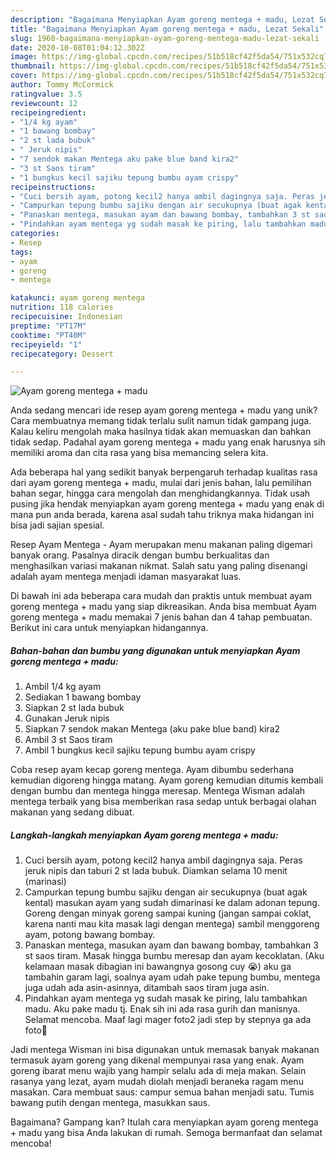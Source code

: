 ```yaml
---
description: "Bagaimana Menyiapkan Ayam goreng mentega + madu, Lezat Sekali"
title: "Bagaimana Menyiapkan Ayam goreng mentega + madu, Lezat Sekali"
slug: 1960-bagaimana-menyiapkan-ayam-goreng-mentega-madu-lezat-sekali
date: 2020-10-08T01:04:12.302Z
image: https://img-global.cpcdn.com/recipes/51b518cf42f5da54/751x532cq70/ayam-goreng-mentega-madu-foto-resep-utama.jpg
thumbnail: https://img-global.cpcdn.com/recipes/51b518cf42f5da54/751x532cq70/ayam-goreng-mentega-madu-foto-resep-utama.jpg
cover: https://img-global.cpcdn.com/recipes/51b518cf42f5da54/751x532cq70/ayam-goreng-mentega-madu-foto-resep-utama.jpg
author: Tommy McCormick
ratingvalue: 3.5
reviewcount: 12
recipeingredient:
- "1/4 kg ayam"
- "1 bawang bombay"
- "2 st lada bubuk"
- " Jeruk nipis"
- "7 sendok makan Mentega aku pake blue band kira2"
- "3 st Saos tiram"
- "1 bungkus kecil sajiku tepung bumbu ayam crispy"
recipeinstructions:
- "Cuci bersih ayam, potong kecil2 hanya ambil dagingnya saja. Peras jeruk nipis dan taburi 2 st lada bubuk. Diamkan selama 10 menit (marinasi)"
- "Campurkan tepung bumbu sajiku dengan air secukupnya (buat agak kental) masukan ayam yang sudah dimarinasi ke dalam adonan tepung. Goreng dengan minyak goreng sampai kuning (jangan sampai coklat, karena nanti mau kita masak lagi dengan mentega) sambil menggoreng ayam, potong bawang bombay."
- "Panaskan mentega, masukan ayam dan bawang bombay, tambahkan 3 st saos tiram. Masak hingga bumbu meresap dan ayam kecoklatan. (Aku kelamaan masak dibagian ini bawangnya gosong cuy 😭) aku ga tambahin garam lagi, soalnya ayam udah pake tepung bumbu, mentega juga udah ada asin-asinnya, ditambah saos tiram juga asin."
- "Pindahkan ayam mentega yg sudah masak ke piring, lalu tambahkan madu. Aku pake madu tj. Enak sih ini ada rasa gurih dan manisnya. Selamat mencoba. Maaf lagi mager foto2 jadi step by stepnya ga ada foto🙏"
categories:
- Resep
tags:
- ayam
- goreng
- mentega

katakunci: ayam goreng mentega 
nutrition: 118 calories
recipecuisine: Indonesian
preptime: "PT17M"
cooktime: "PT40M"
recipeyield: "1"
recipecategory: Dessert

---
```



![Ayam goreng mentega + madu](https://img-global.cpcdn.com/recipes/51b518cf42f5da54/751x532cq70/ayam-goreng-mentega-madu-foto-resep-utama.jpg)

Anda sedang mencari ide resep ayam goreng mentega + madu yang unik? Cara membuatnya memang tidak terlalu sulit namun tidak gampang juga. Kalau keliru mengolah maka hasilnya tidak akan memuaskan dan bahkan tidak sedap. Padahal ayam goreng mentega + madu yang enak harusnya sih memiliki aroma dan cita rasa yang bisa memancing selera kita.

Ada beberapa hal yang sedikit banyak berpengaruh terhadap kualitas rasa dari ayam goreng mentega + madu, mulai dari jenis bahan, lalu pemilihan bahan segar, hingga cara mengolah dan menghidangkannya. Tidak usah pusing jika hendak menyiapkan ayam goreng mentega + madu yang enak di mana pun anda berada, karena asal sudah tahu triknya maka hidangan ini bisa jadi sajian spesial.

Resep Ayam Mentega - Ayam merupakan menu makanan paling digemari banyak orang. Pasalnya diracik dengan bumbu berkualitas dan menghasilkan variasi makanan nikmat. Salah satu yang paling disenangi adalah ayam mentega menjadi idaman masyarakat luas.


Di bawah ini ada beberapa cara mudah dan praktis untuk membuat ayam goreng mentega + madu yang siap dikreasikan. Anda bisa membuat Ayam goreng mentega + madu memakai 7 jenis bahan dan 4 tahap pembuatan. Berikut ini cara untuk menyiapkan hidangannya.

<!--inarticleads1-->

##### Bahan-bahan dan bumbu yang digunakan untuk menyiapkan Ayam goreng mentega + madu:

1. Ambil 1/4 kg ayam
1. Sediakan 1 bawang bombay
1. Siapkan 2 st lada bubuk
1. Gunakan  Jeruk nipis
1. Siapkan 7 sendok makan Mentega (aku pake blue band) kira2
1. Ambil 3 st Saos tiram
1. Ambil 1 bungkus kecil sajiku tepung bumbu ayam crispy


Coba resep ayam kecap goreng mentega. Ayam dibumbu sederhana kemudian digoreng hingga matang. Ayam goreng kemudian ditumis kembali dengan bumbu dan mentega hingga meresap. Mentega Wisman adalah mentega terbaik yang bisa memberikan rasa sedap untuk berbagai olahan makanan yang sedang dibuat. 

<!--inarticleads2-->

##### Langkah-langkah menyiapkan Ayam goreng mentega + madu:

1. Cuci bersih ayam, potong kecil2 hanya ambil dagingnya saja. Peras jeruk nipis dan taburi 2 st lada bubuk. Diamkan selama 10 menit (marinasi)
1. Campurkan tepung bumbu sajiku dengan air secukupnya (buat agak kental) masukan ayam yang sudah dimarinasi ke dalam adonan tepung. Goreng dengan minyak goreng sampai kuning (jangan sampai coklat, karena nanti mau kita masak lagi dengan mentega) sambil menggoreng ayam, potong bawang bombay.
1. Panaskan mentega, masukan ayam dan bawang bombay, tambahkan 3 st saos tiram. Masak hingga bumbu meresap dan ayam kecoklatan. (Aku kelamaan masak dibagian ini bawangnya gosong cuy 😭) aku ga tambahin garam lagi, soalnya ayam udah pake tepung bumbu, mentega juga udah ada asin-asinnya, ditambah saos tiram juga asin.
1. Pindahkan ayam mentega yg sudah masak ke piring, lalu tambahkan madu. Aku pake madu tj. Enak sih ini ada rasa gurih dan manisnya. Selamat mencoba. Maaf lagi mager foto2 jadi step by stepnya ga ada foto🙏


Jadi mentega Wisman ini bisa digunakan untuk memasak banyak makanan termasuk ayam goreng yang dikenal mempunyai rasa yang enak. Ayam goreng ibarat menu wajib yang hampir selalu ada di meja makan. Selain rasanya yang lezat, ayam mudah diolah menjadi beraneka ragam menu masakan. Cara membuat saus: campur semua bahan menjadi satu. Tumis bawang putih dengan mentega, masukkan saus. 

Bagaimana? Gampang kan? Itulah cara menyiapkan ayam goreng mentega + madu yang bisa Anda lakukan di rumah. Semoga bermanfaat dan selamat mencoba!
